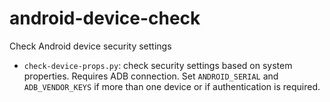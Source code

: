 # android-device-check

Check Android device security settings

* ```check-device-props.py```: check security settings based on system properties. Requires ADB connection. Set ```ANDROID_SERIAL``` and ```ADB_VENDOR_KEYS``` if more than one device or if authentication is required.
